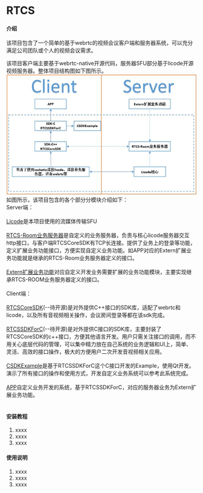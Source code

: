 # RTCS

#### 介绍
该项目包含了一个简单的基于webrtc的视频会议客户端和服务器系统，可以充分满足公司团队或个人的视频会议需求。

该项目客户端主要基于webrtc-native开源代码，服务器SFU部分基于licode开源视频服务器。整体项目结构图如下图所示。
![项目结构图](doc/项目结构图.jpg)
如图所示，该项目包含的各个部分分模块介绍如下：<br>
Server端：<br>
<br>
[Licode](https://github.com/lynckia/licode)是本项目使用的流媒体传输SFU<br>
<br>
[RTCS-Room业务服务器](https://github.com/jerremyfly/RTCS/tree/master/rtcs-room)是自定义的业务服务器，负责与核心licode服务器交互http接口，与客户端RTCSCoreSDK有TCP长连接。提供了业务上的登录等功能，定义扩展业务功能接口，方便实现自定义业务功能。如APP对应的Extern扩展业务功能就是继承的RTCS-Room业务服务器定义的接口。<br>
<br>
[Extern扩展业务功能]()对应自定义开发业务需要扩展的业务功能模块，主要实现继承RTCS-ROOM业务服务器定义的接口。<br>
<br>
Client端：<br>
<br>
[RTCSCoreSDK]()(--待开源)是对外提供C++接口的SDK库，适配了webrtc和licode，以及所有音视频相关操作，会议房间登录等都在该sdk完成。<br>
<br>
[RTCSSDKForC]()(--待开源)是对外提供C接口的SDK库，主要封装了RTCSCoreSDK的c++接口，方便其他语言开发。用户只需关注接口的调用，而不用关心底层代码的管理，可以集中精力放在自己系统的业务逻辑和UI上，简单、灵活、高效的接口操作，极大的方便用户二次开发音视频相关应用。<br>
<br>
[CSDKExample](https://github.com/jerremyfly/RTCS/tree/master/sample/CSDKExample)是基于RTCSSDKForC这个C接口开发的Example，使用Qt开发。演示了所有接口的操作和使用方式，开发自定义业务系统可以参考此系统完成。<br>
<br>
[APP]()自定义业务开发的系统，基于RTCSSDKForC，对应的服务器业务为Extern扩展业务功能。<br>
<br>

#### 安装教程

1. xxxx
2. xxxx
3. xxxx

#### 使用说明

1. xxxx
2. xxxx
3. xxxx




